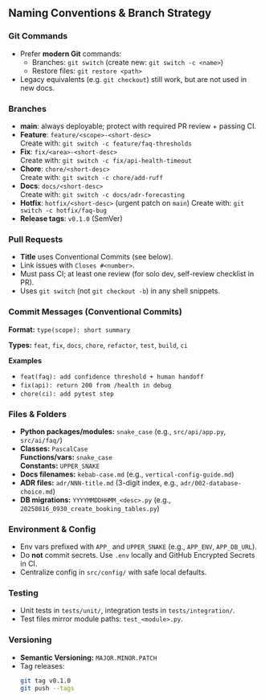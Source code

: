 ## Naming Conventions & Branch Strategy

### Git Commands

-   Prefer **modern Git** commands:
    -   Branches: `git switch` (create new: `git switch -c <name>`)
    -   Restore files: `git restore <path>`
-   Legacy equivalents (e.g. `git checkout`) still work, but are not used in new docs.

### Branches

-   **main**: always deployable; protect with required PR review + passing CI.
-   **Feature**: `feature/<scope>-<short-desc>`  
    Create with: `git switch -c feature/faq-thresholds`
-   **Fix**: `fix/<area>-<short-desc>`  
    Create with: `git switch -c fix/api-health-timeout`
-   **Chore**: `chore/<short-desc>`  
    Create with: `git switch -c chore/add-ruff`
-   **Docs**: `docs/<short-desc>`  
    Create with: `git switch -c docs/adr-forecasting`
-   **Hotfix**: `hotfix/<short-desc>` (urgent patch on `main`)
    Create with: `git switch -c hotfix/faq-bug`
-   **Release tags**: `v0.1.0` (SemVer)

### Pull Requests

-   **Title** uses Conventional Commits (see below).
-   Link issues with `Closes #<number>`.
-   Must pass CI; at least one review (for solo dev, self-review checklist in PR).
-   Uses `git switch` (not `git checkout -b`) in any shell snippets.

### Commit Messages (Conventional Commits)

**Format:** `type(scope): short summary`

**Types:** `feat`, `fix`, `docs`, `chore`, `refactor`, `test`, `build`, `ci`

**Examples**

-   `feat(faq): add confidence threshold + human handoff`
-   `fix(api): return 200 from /health in debug`
-   `chore(ci): add pytest step`

### Files & Folders

-   **Python packages/modules:** `snake_case` (e.g., `src/api/app.py`, `src/ai/faq/`)
-   **Classes:** `PascalCase`  
    **Functions/vars:** `snake_case`  
    **Constants:** `UPPER_SNAKE`
-   **Docs filenames:** `kebab-case.md` (e.g., `vertical-config-guide.md`)
-   **ADR files:** `adr/NNN-title.md` (3-digit index, e.g., `adr/002-database-choice.md`)
-   **DB migrations:** `YYYYMMDDHHMM_<desc>.py` (e.g., `20250816_0930_create_booking_tables.py`)

### Environment & Config

-   Env vars prefixed with `APP_` and `UPPER_SNAKE` (e.g., `APP_ENV`, `APP_DB_URL`).
-   Do **not** commit secrets. Use `.env` locally and GitHub Encrypted Secrets in CI.
-   Centralize config in `src/config/` with safe local defaults.

### Testing

-   Unit tests in `tests/unit/`, integration tests in `tests/integration/`.
-   Test files mirror module paths: `test_<module>.py`.

### Versioning

-   **Semantic Versioning:** `MAJOR.MINOR.PATCH`
-   Tag releases:
    ```bash
    git tag v0.1.0
    git push --tags
    ```
